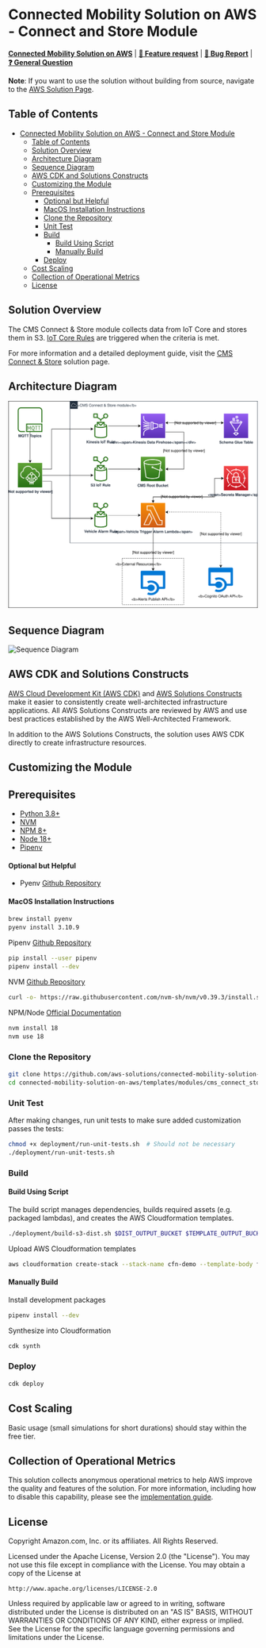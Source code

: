 # Connected Mobility Solution on AWS - Connect and Store Module

**[Connected Mobility Solution on AWS](https://aws.amazon.com/solutions/implementations/connected-mobility-solution-on-aws/)** | **[🚧 Feature request](https://github.com/aws-solutions/connected-mobility-solution-on-aws/issues/new?assignees=&labels=enhancement&template=feature_request.md&title=)** | **[🐛 Bug Report](https://github.com/aws-solutions/connected-mobility-solution-on-aws/issues/new?assignees=&labels=bug&template=bug_report.md&title=)** | **[❓ General Question](https://github.com/aws-solutions/connected-mobility-solution-on-aws/issues/new?assignees=&labels=question&template=general_question.md&title=)**

**Note**: If you want to use the solution without building from source, navigate to the [AWS Solution Page](https://dummy.com).

## Table of Contents
- [Connected Mobility Solution on AWS - Connect and Store Module](#connected-mobility-solution-on-aws---connect-and-store-module)
  - [Table of Contents](#table-of-contents)
  - [Solution Overview](#solution-overview)
  - [Architecture Diagram](#architecture-diagram)
  - [Sequence Diagram](#sequence-diagram)
  - [AWS CDK and Solutions Constructs](#aws-cdk-and-solutions-constructs)
  - [Customizing the Module](#customizing-the-module)
  - [Prerequisites](#prerequisites)
      - [Optional but Helpful](#optional-but-helpful)
      - [MacOS Installation Instructions](#macos-installation-instructions)
    - [Clone the Repository](#clone-the-repository)
    - [Unit Test](#unit-test)
    - [Build](#build)
      - [Build Using Script](#build-using-script)
      - [Manually Build](#manually-build)
    - [Deploy](#deploy)
  - [Cost Scaling](#cost-scaling)
  - [Collection of Operational Metrics](#collection-of-operational-metrics)
  - [License](#license)

## Solution Overview

The CMS Connect & Store module collects data from IoT Core and stores them
in S3. [IoT Core Rules](https://docs.aws.amazon.com/iot/latest/developerguide/iot-rules.html) are triggered when the criteria is met.

For more information and a detailed deployment guide, visit the
[CMS Connect & Store](https://aws.amazon.com/solutions/implementations/cms-connect-store/) solution page.

## Architecture Diagram
![Architecture Diagram](./documentation/architecture/diagrams/cms-connect-store-architecture-diagram.svg)

## Sequence Diagram
![Sequence Diagram](./documentation/architecture/diagrams/cms-connect-store-sequence-diagram.svg)

## AWS CDK and Solutions Constructs

[AWS Cloud Development Kit (AWS CDK)](https://aws.amazon.com/cdk/) and
[AWS Solutions Constructs](https://aws.amazon.com/solutions/constructs/) make it easier to consistently create
well-architected infrastructure applications. All AWS Solutions Constructs are reviewed by AWS and use best
practices established by the AWS Well-Architected Framework.

In addition to the AWS Solutions Constructs, the solution uses AWS CDK directly to create infrastructure resources.

## Customizing the Module

## Prerequisites

- [Python 3.8+](https://www.python.org/downloads/)
- [NVM](https://github.com/nvm-sh/nvm)
- [NPM 8+](https://docs.npmjs.com/downloading-and-installing-node-js-and-npm)
- [Node 18+](https://docs.npmjs.com/downloading-and-installing-node-js-and-npm)
- [Pipenv](https://pipenv.pypa.io/en/latest/installation/)

#### Optional but Helpful

- Pyenv [Github Repository](https://github.com/pyenv/pyenv)

#### MacOS Installation Instructions

```bash
brew install pyenv
pyenv install 3.10.9
```

Pipenv [Github Repository](https://github.com/pypa/pipenv)

```bash
pip install --user pipenv
pipenv install --dev
```

NVM [Github Repository](https://github.com/nvm-sh/nvm)

```bash
curl -o- https://raw.githubusercontent.com/nvm-sh/nvm/v0.39.3/install.sh | bash
```

NPM/Node [Official Documentation](https://docs.npmjs.com/downloading-and-installing-node-js-and-npm)

```bash
nvm install 18
nvm use 18
```

### Clone the Repository

```bash
git clone https://github.com/aws-solutions/connected-mobility-solution-on-aws.git
cd connected-mobility-solution-on-aws/templates/modules/cms_connect_store_on_aws
```

### Unit Test

After making changes, run unit tests to make sure added customization passes the tests:

```bash
chmod +x deployment/run-unit-tests.sh  # Should not be necessary
./deployment/run-unit-tests.sh
```

### Build

#### Build Using Script

The build script manages dependencies, builds required assets (e.g. packaged lambdas), and creates the
AWS Cloudformation templates.

```bash
./deployment/build-s3-dist.sh $DIST_OUTPUT_BUCKET $TEMPLATE_OUTPUT_BUCKET $SOLUTION_NAME $VERSION
```

Upload AWS Cloudformation templates

```bash
aws cloudformation create-stack --stack-name cfn-demo --template-body file://cfn-demo.yaml
```

#### Manually Build

Install development packages

```bash
pipenv install --dev
```

Synthesize into Cloudformation

```bash
cdk synth
```

### Deploy

```bash
cdk deploy
```

## Cost Scaling

Basic usage (small simulations for short durations) should stay within the free tier.

## Collection of Operational Metrics

This solution collects anonymous operational metrics to help AWS improve the quality and features of the solution. For
more information, including how to disable this capability, please see the
[implementation guide](https://docs.aws.amazon.com/solutions/latest/cms-connect-storer/operational-metrics.html).

## License

Copyright Amazon.com, Inc. or its affiliates. All Rights Reserved.

Licensed under the Apache License, Version 2.0 (the "License").
You may not use this file except in compliance with the License.
You may obtain a copy of the License at

    http://www.apache.org/licenses/LICENSE-2.0

Unless required by applicable law or agreed to in writing, software
distributed under the License is distributed on an "AS IS" BASIS,
WITHOUT WARRANTIES OR CONDITIONS OF ANY KIND, either express or implied.
See the License for the specific language governing permissions and
limitations under the License.

